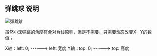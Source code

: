 ## 弹跳球 说明

![弹跳球](http://pg8mlf6c2.bkt.clouddn.com/WechatIMG139.jpeg)

虽然小球弹跳的角度符合对角线原则，但是不需要，只需要动态改变X，Y的数值；

X轴：left: 0; ------>   left: 宽度
Y轴：top: 0;  ------>   top: 高度
